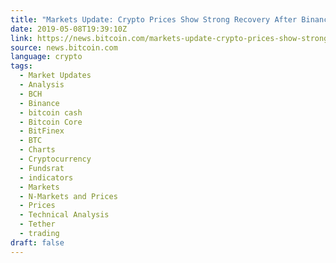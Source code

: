 ```yaml
---
title: "Markets Update: Crypto Prices Show Strong Recovery After Binance Loss"
date: 2019-05-08T19:39:10Z
link: https://news.bitcoin.com/markets-update-crypto-prices-show-strong-recovery-after-binance-loss/?utm_medium=RSS&utm_source=news.12bit.vn
source: news.bitcoin.com
language: crypto
tags:
  - Market Updates
  - Analysis
  - BCH
  - Binance
  - bitcoin cash
  - Bitcoin Core
  - BitFinex
  - BTC
  - Charts
  - Cryptocurrency
  - Fundsrat
  - indicators
  - Markets
  - N-Markets and Prices
  - Prices
  - Technical Analysis
  - Tether
  - trading
draft: false
---
```


